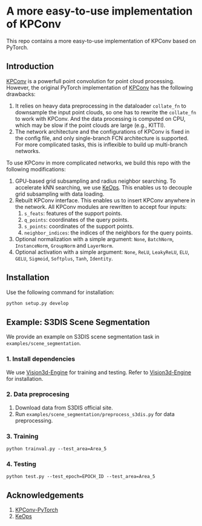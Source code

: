 # A more easy-to-use implementation of KPConv

This repo contains a more easy-to-use implementation of KPConv based on PyTorch.

## Introduction

[KPConv](https://arxiv.org/abs/1904.08889) is a powerfull point convolution for point cloud processing. However, the original PyTorch implementation of [KPConv](https://github.com/HuguesTHOMAS/KPConv-PyTorch) has the following drawbacks:

1. It relies on heavy data preprocessing in the dataloader `collate_fn` to downsample the input point clouds, so one has to rewrite the `collate_fn` to work with KPConv. And the data processing is computed on CPU, which may be slow if the point clouds are large (e.g., KITTI).
2. The network architecture and the configurations of KPConv is fixed in the config file, and only single-branch FCN architecture is supported. For more complicated tasks, this is inflexible to build up multi-branch networks.

To use KPConv in more complicated networks, we build this repo with the following modifications:

1. GPU-based grid subsampling and radius neighbor searching. To accelerate kNN searching, we use [KeOps](https://github.com/getkeops/keops). This enables us to decouple grid subsampling with data loading.
2. Rebuilt KPConv interface. This enables us to insert KPConv anywhere in the network. All KPConv modules are rewritten to accept four inputs:
   1. `s_feats`: features of the support points.
   2. `q_points`: coordinates of the query points.
   3. `s_points`: coordinates of the support points.
   4. `neighbor_indices`: the indices of the neighbors for the query points.
3. Optional normalization with a simple argument: `None`, `BatchNorm`, `InstanceNorm`, `GroupNorm` and `LayerNorm`.
4. Optional activation with a simple argument: `None`, `ReLU`, `LeakyReLU`, `ELU`, `GELU`, `Sigmoid`, `Softplus`, `Tanh`, `Identity`.

## Installation

Use the following command for installation:

```bash
python setup.py develop
```

## Example: S3DIS Scene Segmentation

We provide an example on S3DIS scene segmentation task in `examples/scene_segmentation`.

### 1. Install dependencies

We use [Vision3d-Engine](https://github.com/qinzheng93/vision3d-engine) for training and testing. Refer to [Vision3d-Engine](https://github.com/qinzheng93/vision3d-engine) for installation.

### 2. Data preprocesing

1. Download data from S3DIS official site.
2. Run `examples/scene_segmentation/preprocess_s3dis.py` for data preprocessing.

### 3. Training

```batch
python trainval.py --test_area=Area_5
```

### 4. Testing

```batch
python test.py --test_epoch=EPOCH_ID --test_area=Area_5
```

## Acknowledgements

1. [KPConv-PyTorch](https://github.com/HuguesTHOMAS/KPConv-PyTorch)
2. [KeOps](https://github.com/getkeops/keops)
